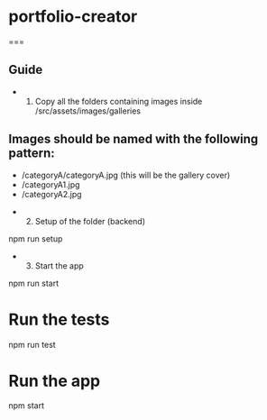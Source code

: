 # portfolio-creator

===

## Guide

- 1. Copy all the folders containing images inside /src/assets/images/galleries

## Images should be named with the following pattern:

- /categoryA/categoryA.jpg (this will be the gallery cover)
- /categoryA1.jpg
- /categoryA2.jpg

* 2. Setup of the folder (backend)

npm run setup

- 3. Start the app

npm run start

# Run the tests

npm run test

# Run the app

npm start
